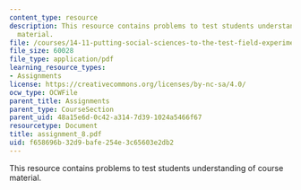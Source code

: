 ```yaml
---
content_type: resource
description: This resource contains problems to test students understanding of course
  material.
file: /courses/14-11-putting-social-sciences-to-the-test-field-experiments-in-economics-spring-2006/f658696b32d9bafe254e3c65603e2db2_assignment_8.pdf
file_size: 60028
file_type: application/pdf
learning_resource_types:
- Assignments
license: https://creativecommons.org/licenses/by-nc-sa/4.0/
ocw_type: OCWFile
parent_title: Assignments
parent_type: CourseSection
parent_uid: 48a15e6d-0c42-a314-7d39-1024a5466f67
resourcetype: Document
title: assignment_8.pdf
uid: f658696b-32d9-bafe-254e-3c65603e2db2
---
```

This resource contains problems to test students understanding of course material.